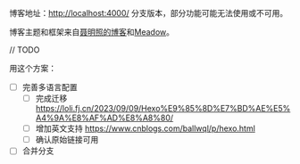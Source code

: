博客地址：[http://localhost:4000/](http://localhost:4000/)
分支版本，部分功能可能无法使用或不可用。

博客主题和框架来自[聂明照的博客](https://github.com/niemingzhao/niemingzhao.github.io)和[Meadow](https://garybear.cn/hexo-theme-meadow/#/README)。

// TODO

用这个方案：

- [ ] 完善多语言配置
    - [ ] 完成迁移 https://loli.fj.cn/2023/09/09/Hexo%E9%85%8D%E7%BD%AE%E5%A4%9A%E8%AF%AD%E8%A8%80/
    - [ ] 增加英文支持 https://www.cnblogs.com/ballwql/p/hexo.html
    - [ ] 确认原始链接可用
- [ ] 合并分支